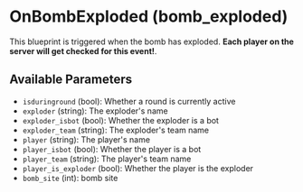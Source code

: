 # OnBombExploded (bomb_exploded)

This blueprint is triggered when the bomb has exploded. **Each player on the server will get checked for this event!**.

## Available Parameters

- `isduringround` (bool): Whether a round is currently active
- `exploder` (string): The exploder's name
- `exploder_isbot` (bool): Whether the exploder is a bot
- `exploder_team` (string): The exploder's team name
- `player` (string): The player's name
- `player_isbot` (bool): Whether the player is a bot
- `player_team` (string): The player's team name
- `player_is_exploder` (bool): Whether the player is the exploder
- `bomb_site` (int): bomb site
